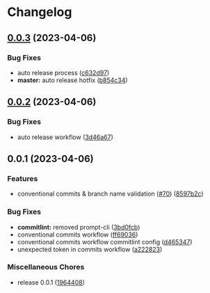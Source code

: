 # Changelog

## [0.0.3](https://github.com/pukanszkypeter/fault-tolerant-dispersion/compare/v0.0.2...v0.0.3) (2023-04-06)


### Bug Fixes

* auto release process ([c632d97](https://github.com/pukanszkypeter/fault-tolerant-dispersion/commit/c632d97270c158dd4be214e8855cd93bb865533e))
* **master:** auto release hotfix ([b854c34](https://github.com/pukanszkypeter/fault-tolerant-dispersion/commit/b854c34b5ced9fa98a6f785cc77b407712d1a549))

## [0.0.2](https://github.com/pukanszkypeter/fault-tolerant-dispersion/compare/v0.0.1...v0.0.2) (2023-04-06)


### Bug Fixes

* auto release workflow ([3d46a67](https://github.com/pukanszkypeter/fault-tolerant-dispersion/commit/3d46a679b8482186360adafe06e791445421ce6e))

## 0.0.1 (2023-04-06)

### Features

- conventional commits & branch name validation ([#70](https://github.com/pukanszkypeter/fault-tolerant-dispersion/issues/70)) ([8597b2c](https://github.com/pukanszkypeter/fault-tolerant-dispersion/commit/8597b2cf152aac78c5cf2e992acbd8659b410223))

### Bug Fixes

- **commitlint:** removed prompt-cli ([3bd0fcb](https://github.com/pukanszkypeter/fault-tolerant-dispersion/commit/3bd0fcb22f1762540dd8e56eef560dd256c3b61b))
- conventional commits workflow ([ff69036](https://github.com/pukanszkypeter/fault-tolerant-dispersion/commit/ff69036466b79d31ce0645223b98b0f18ff6abfc))
- conventional commits workflow commitlint config ([d465347](https://github.com/pukanszkypeter/fault-tolerant-dispersion/commit/d4653475b717811c10b04a85ff221a53a771af99))
- unexpected token in commits workflow ([a222823](https://github.com/pukanszkypeter/fault-tolerant-dispersion/commit/a22282309d7d7581a87c96e86a69dc7b0a3d9c60))

### Miscellaneous Chores

- release 0.0.1 ([1964408](https://github.com/pukanszkypeter/fault-tolerant-dispersion/commit/1964408d05e211af15d97573bf4415ddf9ac01cf))
